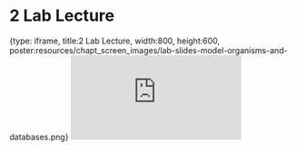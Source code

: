 # 2 Lab Lecture
 
{type: iframe, title:2 Lab Lecture, width:800, height:600, poster:resources/chapt_screen_images/lab-slides-model-organisms-and-databases.png}
![](https://www.c-moor.org/module-model-org-db/no_toc/lab-slides-model-organisms-and-databases.html)
 

 
